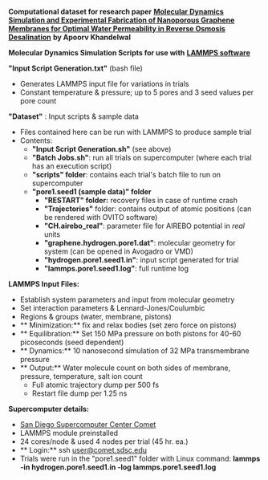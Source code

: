 **Computational dataset for research paper** [**Molecular Dynamics Simulation and Experimental Fabrication of Nanoporous Graphene Membranes for Optimal Water Permeability in Reverse Osmosis Desalination**](api.apoorvk.me/files/NPG-Desalination/ResearchPaper.pdf) **by Apoorv Khandelwal**

**Molecular Dynamics Simulation Scripts for use with** [**LAMMPS software**](http://lammps.sandia.gov/)

**&quot;Input Script Generation.txt&quot;** (bash file)

-  Generates LAMMPS input file for variations in trials
-  Constant temperature &amp; pressure; up to 5 pores and 3 seed values per pore count

**&quot;Dataset&quot;** : Input scripts &amp; sample data

- Files contained here can be run with LAMMPS to produce sample trial
- Contents:
  - **&quot;Input Script Generation.sh&quot;** (see above)
  - **&quot;Batch Jobs.sh&quot;**: run all trials on supercomputer (where each trial has an execution script)
  - **&quot;scripts&quot; folder**: contains each trial&#39;s batch file to run on supercomputer
  - **&quot;pore1.seed1 (sample data)&quot; folder**
    - **&quot;RESTART&quot; folder:** recovery files in case of runtime crash
    - **&quot;Trajectories&quot;** folder: contains output of atomic positions (can be rendered with OVITO software)
    - **&quot;CH.airebo\_real&quot;**: parameter file for AIREBO potential in _real_ units
    - **&quot;graphene.hydrogen.pore1.dat&quot;**: molecular geometry for system (can be opened in Avogadro or VMD)
    - **&quot;hydrogen.pore1.seed1.in&quot;**: input script generated for trial
    - **&quot;lammps.pore1.seed1.log&quot;**: full runtime log

**LAMMPS Input Files:**

-  Establish system parameters and input from molecular geometry
-  Set interaction parameters &amp; Lennard-Jones/Coulumbic
-  Regions &amp; groups (water, membrane, pistons)
- ** Minimization:** fix and relax bodies (set zero force on pistons)
- ** Equilibration:** Set 150 MPa pressure on both pistons for 40-60 picoseconds (seed dependent)
- ** Dynamics:** 10 nanosecond simulation of 32 MPa transmembrane pressure
- ** Output:** Water molecule count on both sides of membrane, pressure, temperature, salt ion count
  -  Full atomic trajectory dump per 500 fs
  -  Restart file dump per 1.25 ns

**Supercomputer details:**

-  [San Diego Supercomputer Center Comet](https://www.sdsc.edu/support/user_guides/comet.html)
  -  LAMMPS module preinstalled
  -  24 cores/node &amp; used 4 nodes per trial (45 hr. ea.)
- ** Login:** ssh user@comet.sdsc.edu
-  Trials were run in the &quot;pore1.seed1&quot; folder with Linux command:
**lammps -in hydrogen.pore1.seed1.in -log lammps.pore1.seed1.log**
